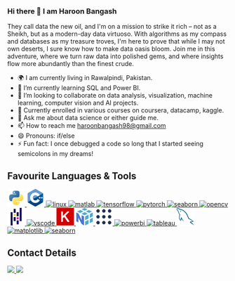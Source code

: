 ### **Hi there 👋 I am Haroon Bangash**



They call data the new oil, and I'm on a mission to strike it rich – not as a Sheikh, but as a modern-day data virtuoso. With algorithms as my compass and databases as my treasure troves, I'm here to prove that while I may not own deserts, I sure know how to make data oasis bloom. Join me in this adventure, where we turn raw data into polished gems, and where insights flow more abundantly than the finest crude.



- 🌍 I am currently living in Rawalpindi, Pakistan.
- 🧠 I’m currently learning SQL and Power BI.
- 🤝 I’m looking to collaborate on data analysis, visualization, machine learning, computer vision and AI projects.
- 🤔 Currently enrolled in various courses on coursera, datacamp, kaggle. 
- 💬 Ask me about data science or either guide me.
- 📫 How to reach me haroonbangash98@gmail.com
- 😄 Pronouns: if/else
- ⚡ Fun fact:  I once debugged a code so long that I started seeing semicolons in my dreams! 


## Favourite Languages & Tools
<p align="left">
  <a href="https://www.python.org" target="_blank" rel="noreferrer"> <img src="https://raw.githubusercontent.com/devicons/devicon/master/icons/python/python-original.svg" alt="python" width="40" height="40"/> </a>
  <a href="https://www.w3schools.com/cpp/" target="_blank" rel="noreferrer"> <img src="https://raw.githubusercontent.com/devicons/devicon/master/icons/cplusplus/cplusplus-original.svg" alt="cplusplus" width="40" height="40"/> </a>
  <a href="https://ubuntu.com/" target="_blank" rel="noreferrer"> <img src="https://upload.wikimedia.org/wikipedia/commons/9/9e/UbuntuCoF.svg" alt="linux" width="40" height="40"/> </a>
  <a href="https://www.mathworks.com/" target="_blank" rel="noreferrer"> <img src="https://upload.wikimedia.org/wikipedia/commons/2/21/Matlab_Logo.png" alt="matlab" width="37" height="37"/> </a>
  <a href="https://www.tensorflow.org" target="_blank" rel="noreferrer"> <img src="https://www.vectorlogo.zone/logos/tensorflow/tensorflow-icon.svg" alt="tensorflow" width="40" height="40"/> </a>
  <a href="https://pytorch.org/" target="_blank" rel="noreferrer"> <img src="https://www.vectorlogo.zone/logos/pytorch/pytorch-icon.svg" alt="pytorch" width="40" height="40"/> </a>
  <a href="https://seaborn.pydata.org/" target="_blank" rel="noreferrer"> <img src="https://seaborn.pydata.org/_images/logo-mark-lightbg.svg" alt="seaborn" width="40" height="40"/> </a>
  <a href="https://opencv.org/" target="_blank" rel="noreferrer"> <img src="https://www.vectorlogo.zone/logos/opencv/opencv-icon.svg" alt="opencv" width="40" height="40"/> </a>
  <a href="https://pandas.pydata.org/" target="_blank" rel="noreferrer"> <img src="https://raw.githubusercontent.com/devicons/devicon/2ae2a900d2f041da66e950e4d48052658d850630/icons/pandas/pandas-original.svg" alt="pandas" width="40" height="40"/> </a>
  <a href="https://code.visualstudio.com/" target="_blank" rel="noreferrer"> <img src="https://upload.wikimedia.org/wikipedia/commons/9/9a/Visual_Studio_Code_1.35_icon.svg" alt="vscode" width="37" height="37"/> </a>
  <!-- Keras -->
<a href="https://keras.io/" target="_blank" rel="noreferrer"> 
  <img src="https://raw.githubusercontent.com/devicons/devicon/master/icons/keras/keras-original.svg" alt="keras" width="40" height="40"/> 
</a>

<!-- NumPy -->
<a href="https://numpy.org/" target="_blank" rel="noreferrer"> 
  <img src="https://raw.githubusercontent.com/devicons/devicon/master/icons/numpy/numpy-original.svg" alt="numpy" width="40" height="40"/> 
</a>

<!-- ROS -->
<a href="https://www.ros.org/" target="_blank" rel="noreferrer"> 
  <img src="https://raw.githubusercontent.com/devicons/devicon/master/icons/ros/ros-original.svg" alt="ros" width="40" height="40"/> 
</a>

<!-- Power BI -->
<a href="https://powerbi.microsoft.com/" target="_blank" rel="noreferrer"> 
  <img src="https://upload.wikimedia.org/wikipedia/commons/c/cf/New_Power_BI_Logo.svg" alt="powerbi" width="40" height="40"/> 
</a>

<!-- Tableau -->
<a href="https://www.tableau.com/" target="_blank" rel="noreferrer"> 
  <img src="https://upload.wikimedia.org/wikipedia/commons/4/4b/Tableau_Logo.png" alt="tableau" width="100" height="40"/> 
</a>



<!-- MySQL -->
<a href="https://www.mysql.com/" target="_blank" rel="noreferrer"> 
  <img src="https://raw.githubusercontent.com/devicons/devicon/master/icons/mysql/mysql-original.svg" alt="mysql" width="40" height="40"/> 
</a>



<!-- Matplotlib -->
<a href="https://matplotlib.org/" target="_blank" rel="noreferrer"> 
  <img src="https://matplotlib.org/_static/images/logo2.svg" alt="matplotlib" width="100" height="40"/> 
</a>

<!-- Seaborn -->
<a href="https://seaborn.pydata.org/" target="_blank" rel="noreferrer"> 
  <img src="https://seaborn.pydata.org/_static/logo-wide-lightbg.svg" alt="seaborn" width="100" height="40"/> 
</a>

</p>

## Contact Details
<a href="mailto:haroonbangash98@gmail.com?Subject=Hello%20User"> <img src="https://img.shields.io/badge/Gmail-D14836?style=flat&logo=gmail&logoColor=white" height="25"/> [<img src="https://img.shields.io/badge/LinkedIn-0077B5?style=flat&logo=linkedin&logoColor=white" height="25"/>](https://www.linkedin.com/in/haroonbangash/)

<!---
muhd-umer/muhd-umer is a ✨ special ✨ repository because its `README.md` (this file) appears on your GitHub profile.
You can click the Preview link to take a look at your changes.
--->

